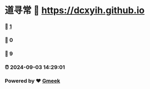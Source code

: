 # 道寻常 :link: https://dcxyih.github.io 
### :page_facing_up: [1](https://dcxyih.github.io/tag.html) 
### :speech_balloon: 0 
### :hibiscus: 9 
### :alarm_clock: 2024-09-03 14:29:01 
### Powered by :heart: [Gmeek](https://github.com/Meekdai/Gmeek)
